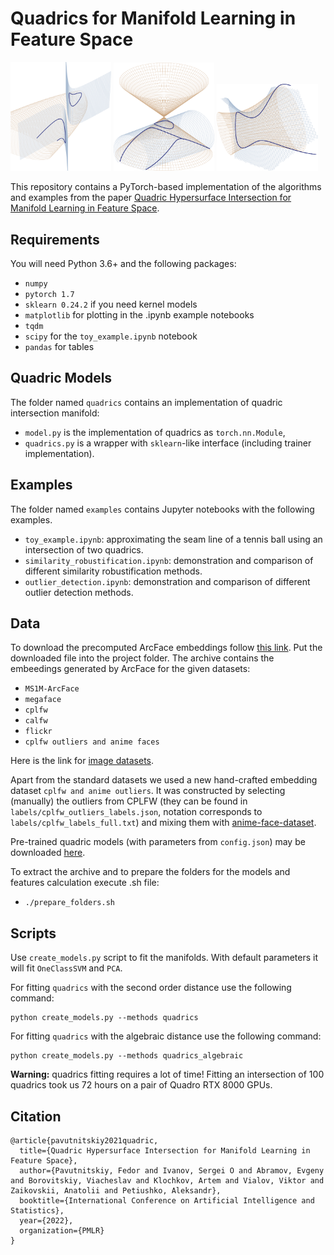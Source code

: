 # Quadrics for Manifold Learning in Feature Space

<div>
  <img width="32%" src="./examples/pictures/q1.png">
  <img width="32%" src="./examples/pictures/q2.png">
  <img width="32%" src="./examples/pictures/q3.png">
</div>

This repository contains a PyTorch-based implementation of the algorithms and examples from the paper [Quadric Hypersurface Intersection for Manifold Learning in Feature Space](https://arxiv.org/abs/2102.06186).

## Requirements

You will need Python 3.6+ and the following packages:

- `numpy`
- `pytorch 1.7`
- `sklearn 0.24.2` if you need kernel models
- `matplotlib` for plotting in the .ipynb example notebooks
- `tqdm`
- `scipy` for the `toy_example.ipynb` notebook
- `pandas` for tables


## Quadric Models

The folder named `quadrics` contains an implementation of quadric intersection manifold:

- `model.py` is the implementation of quadrics as `torch.nn.Module`,
- `quadrics.py` is a wrapper with `sklearn`-like interface (including trainer implementation).

## Examples

The folder named `examples` contains Jupyter notebooks with the following examples.

- `toy_example.ipynb`: approximating the seam line of a tennis ball using an intersection of two quadrics.
- `similarity_robustification.ipynb`: demonstration and comparison of different similarity robustification methods.
- `outlier_detection.ipynb`: demonstration and comparison of different outlier detection methods.

## Data
To download the precomputed ArcFace embeddings follow [this link](https://drive.google.com/file/d/1o7uUkkbIvHKEMSAcQV9rs9L0HUkY7dsh/view?usp=sharing).
Put the downloaded file into the project folder.
The archive contains the embeedings generated by ArcFace for the given datasets:

- `MS1M-ArcFace`
- `megaface`
- `cplfw`
- `calfw`
- `flickr`
- `cplfw outliers and anime faces`

Here is the link for [image datasets](https://github.com/deepinsight/insightface/tree/master/recognition/_datasets_).

Apart from the standard datasets we used a new hand-crafted embedding dataset `cplfw and anime outliers`.
It was constructed by selecting (manually) the outliers from CPLFW (they can be found in `labels/cplfw_outliers_labels.json`, notation corresponds to `labels/cplfw_labels_full.txt`) and mixing them with [anime-face-dataset](https://github.com/bchao1/Anime-Face-Dataset).

Pre-trained quadric models (with parameters from `config.json`) may be downloaded [here](https://drive.google.com/file/d/1Ozlh6QAPyyhUdKMyww4cdDy54dBCab7u/view?usp=sharing). 

To extract the archive and to prepare the folders for the models and features calculation execute .sh file:

- `./prepare_folders.sh`


## Scripts

Use `create_models.py` script to fit the manifolds. With default parameters it will fit `OneClassSVM` and `PCA`.

For fitting `quadrics` with the second order distance use the following command:
```
python create_models.py --methods quadrics
```

For fitting `quadrics` with the algebraic distance use the following command:
```
python create_models.py --methods quadrics_algebraic
```

**Warning:** quadrics fitting requires a lot of time! Fitting an intersection of 100 quadrics took us 72 hours on a pair of Quadro RTX 8000 GPUs.

## Citation
```
@article{pavutnitskiy2021quadric,
  title={Quadric Hypersurface Intersection for Manifold Learning in Feature Space},
  author={Pavutnitskiy, Fedor and Ivanov, Sergei O and Abramov, Evgeny and Borovitskiy, Viacheslav and Klochkov, Artem and Vialov, Viktor and Zaikovskii, Anatolii and Petiushko, Aleksandr},
  booktitle={International Conference on Artificial Intelligence and Statistics},
  year={2022},
  organization={PMLR}
}
```
